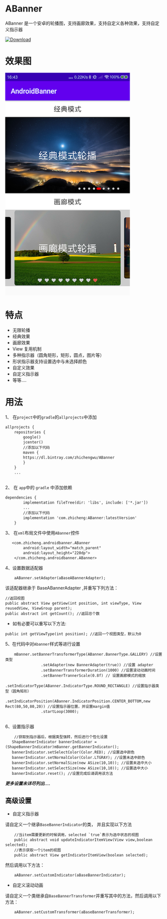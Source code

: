 # ABanner
ABanner 是一个安卓的轮播图，支持画廊效果，支持自定义各种效果，支持自定义指示器

[ ![Download](https://api.bintray.com/packages/zhichengwu/ABanner/ABanner/images/download.svg) ](https://bintray.com/zhichengwu/ABanner/ABanner/_latestVersion)

# 效果图

![效果图](image.png)

# 特点
 - 无限轮播
 - 经典效果
 - 画廊效果
 - View 复用机制
 - 多种指示器（圆角矩形，矩形，圆点，图片等）
 - 形状指示器支持设置选中与未选择颜色
 - 自定义效果
 - 自定义指示器
 - 等等....

# 用法

1、 在`project`中的`gradle`的`allprojects`中添加
 
````
allprojects {
    repositories {
        google()
        jcenter()
        //添加以下代码
        maven {
		https://dl.bintray.com/zhichengwu/ABanner
		}
    }
    ...
		
````

2、 在 `app`中的 `gradle` 中添加依赖

````
dependencies {
		implementation fileTree(dir: 'libs', include: ['*.jar'])
	    ...
	    //添加以下代码
		implementation 'com.zhicheng:ABanner:latestVersion'
	}
````

3、 在`xml`布局文件中使用`ABanner`控件

````
   <com.zhicheng.androidbanner.ABanner
        android:layout_width="match_parent"
        android:layout_height="220dp">
    </com.zhicheng.androidbanner.ABanner>

````

4、设置数据适配器

````
	aABanner.setAdapter(aBaseABannerAdapter);
````

该适配器继承于 BaseABannerAdapter ,并重写下列方法：

````
//返回视图
public abstract View getView(int position, int viewType, View reusedView, ViewGroup parent);
public abstract int getCount(); //返回总个数
````

- 如有必要可以重写以下方法:

````
public int getViewType(int position); //返回一个视图类型，默认为0
````

5、在代码中对`Abanner`样式等进行设置

````
	mBanner.setBannerTransformerType(ABanner.BannerType.GALLERY) //设置类型
                .setAdapter(new BannerAdapter(true)) //设置 adapter
                .setBannerTransformerDuration(1000) //设置滚动动画时间
                .setBannerTrannerScale(0.8f) // 设置画廊模式的缩放
                .setIndicatorType(ABanner.IndicatorType.ROUND_RECTANGLE) //设置指示器类型（圆角矩形）
                .setIndicatorPosition(ABanner.IndicatorPosition.CENTER_BOTTOM,new Rect(80,50,80,20)) //设置指示器位置，并设置margin值
                .startLoop(3000);
	
````

6、设置指示器

````
	//获取到指示器后，根据类型强转，然后进行个性化设置
   ShapeBannerIndicator bannerIndicator = (ShapeBannerIndicator)mBanner.getBannerIndicator();
   bannerIndicator.setSelectColor(Color.RED); //设置选中颜色
   bannerIndicator.setNormalColor(Color.LTGRAY); //设置未选中颜色
   bannerIndicator.setNormalSize(new ASize(10,10)); //设置未选中大小
   bannerIndicator.setSelectSize(new ASize(10,10)); //设置选中大小
   bannerIndicator.reset(); //设置完成后请调用该方法

````


***更多设置未详尽列出....***

## 高级设置

- 自定义指示器

请自定义一个继承`BaseBannerIndicator`的类， 并且实现以下方法

````
	//当item需要更新的时候调用，selected `true`表示为选中状态的视图
	public abstract void updateIndicatorItemView(View view,boolean selected);
	//表示获取一个item的视图
	public abstract View getIndicatorItemView(boolean selected);

````

然后调用以下方法：

````
	aABanner.setCustomIndicator(aBaseBannerIndicator);

````

- 自定义滚动动画

请自定义一个类继承自`BaseBannerTransformer`并重写其中的方法，然后调用以下方法：

````
	aABanner.setCustomTransformer(aBaseBannerTransformer);
	
````







